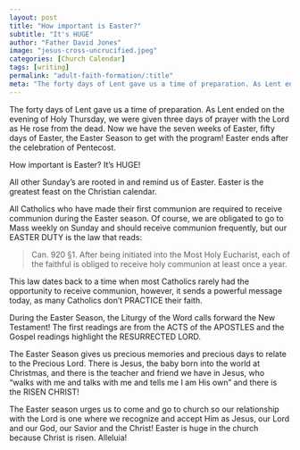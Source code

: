 ```yaml
---
layout: post
title: "How important is Easter?"
subtitle: "It's HUGE"
author: "Father David Jones"
image: "jesus-cross-uncrucified.jpeg"
categories: [Church Calendar]
tags: [writing]
permalink: "adult-faith-formation/:title"
meta: "The forty days of Lent gave us a time of preparation. As Lent ended on the evening of Holy Thursday, we were given three days of prayer with the Lord as He rose from the dead. Now we have the seven weeks of Easter, fifty days of Easter, the Easter Season to get with the program! Easter ends after the celebration of Pentecost."
---
```

The forty days of Lent gave us a time of preparation. As Lent ended on the evening of Holy Thursday, we were given three days of prayer with the Lord as He rose from the dead. Now we have the seven weeks of Easter, fifty days of Easter, the Easter Season to get with the program! Easter ends after the celebration of Pentecost.
<!--more-->

How important is Easter? It’s HUGE! 

All other Sunday’s are rooted in and remind us of Easter. Easter is the greatest feast on the Christian calendar.

All Catholics who have made their first communion are required to receive communion during the Easter season. Of course, we are obligated to go to Mass weekly on Sunday and should receive communion frequently, but our EASTER DUTY is the law that reads:

>Can. 920 §1. After being initiated into the Most Holy Eucharist, each of the faithful is obliged to receive holy communion at least once a year.

This law dates back to a time when most Catholics rarely had the opportunity to receive communion, however, it sends a powerful message today, as many Catholics don’t PRACTICE their faith.

During the Easter Season, the Liturgy of the Word calls forward the New Testament! The first readings are from the ACTS of the APOSTLES and the Gospel readings highlight the RESURRECTED LORD.

The Easter Season gives us precious memories and precious days to relate to the Precious Lord. There is Jesus, the baby born into the world at Christmas, and there is the teacher and friend we have in Jesus, who “walks with me and talks with me and tells me I am His own” and there is the RISEN CHRIST!

The Easter season urges us to come and go to church so our relationship with the Lord is one where we recognize and accept Him as Jesus, our Lord and our God, our Savior and the Christ! Easter is huge in the church because Christ is risen. Alleluia!